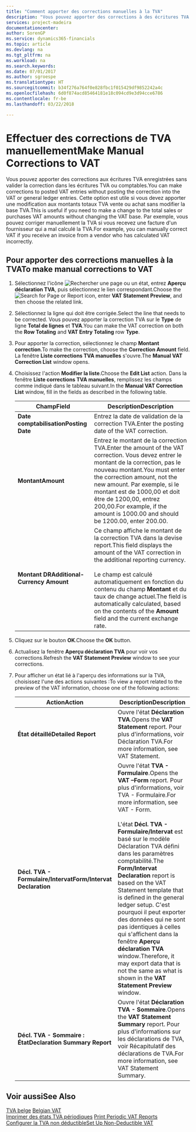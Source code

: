 ```yaml
---
title: "Comment apporter des corrections manuelles à la TVA"
description: "Vous pouvez apporter des corrections à des écritures TVA validées sans valider la correction dans les écritures TVA ou les écritures comptables. Cette option est utile si vous devez apporter une modification aux montants totaux TVA vente ou achat sans modifier la base TVA. Par exemple, vous pouvez corriger manuellement la TVA si vous recevez une facture d'un fournisseur qui a calculé la TVA de façon erronée."
services: project-madeira
documentationcenter: 
author: SorenGP
ms.service: dynamics365-financials
ms.topic: article
ms.devlang: na
ms.tgt_pltfrm: na
ms.workload: na
ms.search.keywords: 
ms.date: 07/01/2017
ms.author: sgroespe
ms.translationtype: HT
ms.sourcegitcommit: b34f276a764f0e828fbc1f015429df9852242a4c
ms.openlocfilehash: 6d0f874acd85464181e18c094cd9e3d94cce6786
ms.contentlocale: fr-be
ms.lasthandoff: 03/22/2018

---
```

# <a name="make-manual-corrections-to-vat"></a><span data-ttu-id="eac2f-105">Effectuer des corrections de TVA manuellement</span><span class="sxs-lookup"><span data-stu-id="eac2f-105">Make Manual Corrections to VAT</span></span>
<span data-ttu-id="eac2f-106">Vous pouvez apporter des corrections aux écritures TVA enregistrées sans valider la correction dans les écritures TVA ou comptables.</span><span class="sxs-lookup"><span data-stu-id="eac2f-106">You can make corrections to posted VAT entries without posting the correction into the VAT or general ledger entries.</span></span> <span data-ttu-id="eac2f-107">Cette option est utile si vous devez apporter une modification aux montants totaux TVA vente ou achat sans modifier la base TVA.</span><span class="sxs-lookup"><span data-stu-id="eac2f-107">This is useful if you need to make a change to the total sales or purchases VAT amounts without changing the VAT base.</span></span> <span data-ttu-id="eac2f-108">Par exemple, vous pouvez corriger manuellement la TVA si vous recevez une facture d'un fournisseur qui a mal calculé la TVA.</span><span class="sxs-lookup"><span data-stu-id="eac2f-108">For example, you can manually correct VAT if you receive an invoice from a vendor who has calculated VAT incorrectly.</span></span>  

## <a name="to-make-manual-corrections-to-vat"></a><span data-ttu-id="eac2f-109">Pour apporter des corrections manuelles à la TVA</span><span class="sxs-lookup"><span data-stu-id="eac2f-109">To make manual corrections to VAT</span></span>  

1.  <span data-ttu-id="eac2f-110">Sélectionnez l'icône ![Rechercher une page ou un état](../../media/ui-search/search_small.png "icône Rechercher une page ou un état"), entrez **Aperçu déclaration TVA**, puis sélectionnez le lien correspondant.</span><span class="sxs-lookup"><span data-stu-id="eac2f-110">Choose the ![Search for Page or Report](../../media/ui-search/search_small.png "Search for Page or Report icon") icon, enter **VAT Statement Preview**, and then choose the related link.</span></span>  
2.  <span data-ttu-id="eac2f-111">Sélectionnez la ligne qui doit être corrigée.</span><span class="sxs-lookup"><span data-stu-id="eac2f-111">Select the line that needs to be corrected.</span></span> <span data-ttu-id="eac2f-112">Vous pouvez apporter la correction TVA sur le **Type** de ligne **Total de lignes** et **TVA**.</span><span class="sxs-lookup"><span data-stu-id="eac2f-112">You can make the VAT correction on both the **Row Totaling** and **VAT Entry Totaling** row **Type**.</span></span>  
3.  <span data-ttu-id="eac2f-113">Pour apporter la correction, sélectionnez le champ **Montant correction**.</span><span class="sxs-lookup"><span data-stu-id="eac2f-113">To make the correction, choose the **Correction Amount** field.</span></span> <span data-ttu-id="eac2f-114">La fenêtre **Liste corrections TVA manuelles** s'ouvre.</span><span class="sxs-lookup"><span data-stu-id="eac2f-114">The **Manual VAT Correction List** window opens.</span></span>  
4.  <span data-ttu-id="eac2f-115">Choisissez l'action **Modifier la liste**.</span><span class="sxs-lookup"><span data-stu-id="eac2f-115">Choose the **Edit List** action.</span></span> <span data-ttu-id="eac2f-116">Dans la fenêtre **Liste corrections TVA manuelles**, remplissez les champs comme indiqué dans le tableau suivant.</span><span class="sxs-lookup"><span data-stu-id="eac2f-116">In the **Manual VAT Correction List** window, fill in the fields as described in the following table.</span></span>  

    |<span data-ttu-id="eac2f-117">Champ</span><span class="sxs-lookup"><span data-stu-id="eac2f-117">Field</span></span>|<span data-ttu-id="eac2f-118">Description</span><span class="sxs-lookup"><span data-stu-id="eac2f-118">Description</span></span>|  
    |---------------------------------|---------------------------------------|  
    |<span data-ttu-id="eac2f-119">**Date comptabilisation**</span><span class="sxs-lookup"><span data-stu-id="eac2f-119">**Posting Date**</span></span>|<span data-ttu-id="eac2f-120">Entrez la date de validation de la correction TVA.</span><span class="sxs-lookup"><span data-stu-id="eac2f-120">Enter the posting date of the VAT correction.</span></span>|  
    |<span data-ttu-id="eac2f-121">**Montant**</span><span class="sxs-lookup"><span data-stu-id="eac2f-121">**Amount**</span></span>|<span data-ttu-id="eac2f-122">Entrez le montant de la correction TVA.</span><span class="sxs-lookup"><span data-stu-id="eac2f-122">Enter the amount of the VAT correction.</span></span> <span data-ttu-id="eac2f-123">Vous devez entrer le montant de la correction, pas le nouveau montant.</span><span class="sxs-lookup"><span data-stu-id="eac2f-123">You must enter the correction amount, not the new amount.</span></span> <span data-ttu-id="eac2f-124">Par exemple, si le montant est de 1000,00 et doit être de 1200,00, entrez 200,00.</span><span class="sxs-lookup"><span data-stu-id="eac2f-124">For example, if the amount is 1000.00 and should be 1200.00, enter 200.00.</span></span>|  
    |<span data-ttu-id="eac2f-125">**Montant DR**</span><span class="sxs-lookup"><span data-stu-id="eac2f-125">**Additional-Currency Amount**</span></span>|<span data-ttu-id="eac2f-126">Ce champ affiche le montant de la correction TVA dans la devise report.</span><span class="sxs-lookup"><span data-stu-id="eac2f-126">This field displays the amount of the VAT correction in the additional reporting currency.</span></span><br /><br /> <span data-ttu-id="eac2f-127">Le champ est calculé automatiquement en fonction du contenu du champ **Montant** et du taux de change actuel.</span><span class="sxs-lookup"><span data-stu-id="eac2f-127">The field is automatically calculated, based on the contents of the **Amount** field and the current exchange rate.</span></span>|  

5.  <span data-ttu-id="eac2f-128">Cliquez sur le bouton **OK**.</span><span class="sxs-lookup"><span data-stu-id="eac2f-128">Choose the **OK** button.</span></span>  
6.  <span data-ttu-id="eac2f-129">Actualisez la fenêtre **Aperçu déclaration TVA** pour voir vos corrections.</span><span class="sxs-lookup"><span data-stu-id="eac2f-129">Refresh the **VAT Statement Preview** window to see your corrections.</span></span>  
7.  <span data-ttu-id="eac2f-130">Pour afficher un état lié à l'aperçu des informations sur la TVA, choisissez l'une des actions suivantes :</span><span class="sxs-lookup"><span data-stu-id="eac2f-130">To view a report related to the preview of the VAT information, choose one of the following actions:</span></span>  

    |<span data-ttu-id="eac2f-131">Action</span><span class="sxs-lookup"><span data-stu-id="eac2f-131">Action</span></span>|<span data-ttu-id="eac2f-132">Description</span><span class="sxs-lookup"><span data-stu-id="eac2f-132">Description</span></span>|  
    |------------|---------------------------------------|  
    |<span data-ttu-id="eac2f-133">**État détaillé**</span><span class="sxs-lookup"><span data-stu-id="eac2f-133">**Detailed Report**</span></span>|<span data-ttu-id="eac2f-134">Ouvre l'état **Déclaration TVA**.</span><span class="sxs-lookup"><span data-stu-id="eac2f-134">Opens the **VAT Statement** report.</span></span> <span data-ttu-id="eac2f-135">Pour plus d'informations, voir Déclaration TVA.</span><span class="sxs-lookup"><span data-stu-id="eac2f-135">For more information, see VAT Statement.</span></span>|  
    |<span data-ttu-id="eac2f-136">**Décl. TVA - Formulaire/Intervat**</span><span class="sxs-lookup"><span data-stu-id="eac2f-136">**Form/Intervat Declaration**</span></span>|<span data-ttu-id="eac2f-137">Ouvre l'état **TVA - Formulaire**.</span><span class="sxs-lookup"><span data-stu-id="eac2f-137">Opens the **VAT –Form** report.</span></span> <span data-ttu-id="eac2f-138">Pour plus d'informations, voir TVA - Formulaire.</span><span class="sxs-lookup"><span data-stu-id="eac2f-138">For more information, see VAT - Form.</span></span><br /><br /> <span data-ttu-id="eac2f-139">L'état **Décl. TVA - Formulaire/Intervat** est basé sur le modèle Déclaration TVA défini dans les paramètres comptabilité.</span><span class="sxs-lookup"><span data-stu-id="eac2f-139">The **Form/Intervat Declaration** report is based on the VAT Statement template that is defined in the general ledger setup.</span></span> <span data-ttu-id="eac2f-140">C'est pourquoi il peut exporter des données qui ne sont pas identiques à celles qui s'affichent dans la fenêtre **Aperçu déclaration TVA** window.</span><span class="sxs-lookup"><span data-stu-id="eac2f-140">Therefore, it may export data that is not the same as what is shown in the **VAT Statement Preview** window.</span></span>|  
    |<span data-ttu-id="eac2f-141">**Décl. TVA - Sommaire : État**</span><span class="sxs-lookup"><span data-stu-id="eac2f-141">**Declaration Summary Report**</span></span>|<span data-ttu-id="eac2f-142">Ouvre l'état **Déclaration TVA - Sommaire**.</span><span class="sxs-lookup"><span data-stu-id="eac2f-142">Opens the **VAT Statement Summary** report.</span></span> <span data-ttu-id="eac2f-143">Pour plus d'informations sur les déclarations de TVA, voir Récapitulatif des déclarations de TVA.</span><span class="sxs-lookup"><span data-stu-id="eac2f-143">For more information, see VAT Statement Summary.</span></span>|  

## <a name="see-also"></a><span data-ttu-id="eac2f-144">Voir aussi</span><span class="sxs-lookup"><span data-stu-id="eac2f-144">See Also</span></span>  
 <span data-ttu-id="eac2f-145">[TVA belge](belgian-vat.md) </span><span class="sxs-lookup"><span data-stu-id="eac2f-145">[Belgian VAT](belgian-vat.md) </span></span>  
 <span data-ttu-id="eac2f-146">[Imprimer des états TVA périodiques](how-to-print-periodic-vat-reports.md) </span><span class="sxs-lookup"><span data-stu-id="eac2f-146">[Print Periodic VAT Reports](how-to-print-periodic-vat-reports.md) </span></span>  
 [<span data-ttu-id="eac2f-147">Configurer la TVA non déductible</span><span class="sxs-lookup"><span data-stu-id="eac2f-147">Set Up Non-Deductible VAT</span></span>](how-to-set-up-non-deductible-vat.md)

